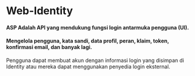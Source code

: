 # Web-Identity

#### ASP Adalah API yang mendukung fungsi login antarmuka pengguna (UI).
#### Mengelola pengguna, kata sandi, data profil, peran, klaim, token, konfirmasi email, dan banyak lagi.
Pengguna dapat membuat akun dengan informasi login yang disimpan di Identity atau mereka dapat menggunakan penyedia login eksternal.
